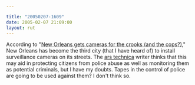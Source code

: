 ```yaml
---

title: "20050207-1609"
date: 2005-02-07 21:09:00
layout: rut
---
```


According to "<a href="http://arstechnica.com/news.ars/post/20050205-4589.html">New
Orleans gets cameras for the crooks (and the cops?)</a>,"
New Orleans has become the third city (that I have heard
of) to install surveillance cameras on its streets.  The <a href="http://arstechnica.com/index.ars">ars technica</a> writer
thinks that this may aid in protecting citizens from police abuse as
well as monitoring them as potential criminals, but I have my doubts.
Tapes in the control of police are going to be used against them?
I don't think so.

